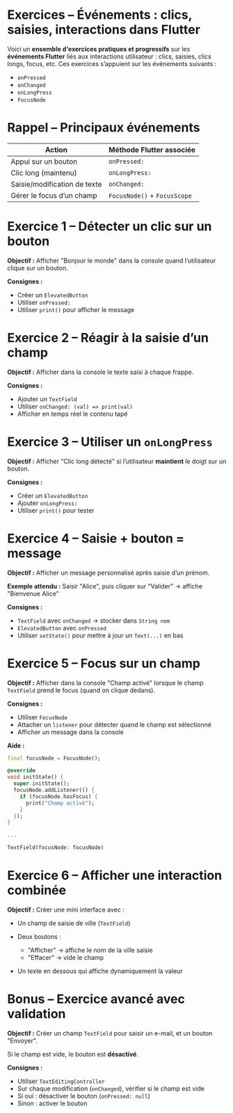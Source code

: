 

# Exercices – Événements : clics, saisies, interactions dans Flutter

Voici un **ensemble d'exercices pratiques et progressifs** sur les **événements Flutter** liés aux interactions utilisateur : clics, saisies, clics longs, focus, etc. Ces exercices s’appuient sur les événements suivants :




* `onPressed`
* `onChanged`
* `onLongPress`
* `FocusNode`

# Rappel – Principaux événements

| Action                       | Méthode Flutter associée     |
| ---------------------------- | ---------------------------- |
| Appui sur un bouton          | `onPressed:`                 |
| Clic long (maintenu)         | `onLongPress:`               |
| Saisie/modification de texte | `onChanged:`                 |
| Gérer le focus d’un champ    | `FocusNode()` + `FocusScope` |



# Exercice 1 – Détecter un clic sur un bouton

**Objectif :**
Afficher "Bonjour le monde" dans la console quand l’utilisateur clique sur un bouton.

**Consignes :**

* Créer un `ElevatedButton`
* Utiliser `onPressed:`
* Utiliser `print()` pour afficher le message



# Exercice 2 – Réagir à la saisie d’un champ

**Objectif :**
Afficher dans la console le texte saisi à chaque frappe.

**Consignes :**

* Ajouter un `TextField`
* Utiliser `onChanged: (val) => print(val)`
* Afficher en temps réel le contenu tapé



# Exercice 3 – Utiliser un `onLongPress`

**Objectif :**
Afficher "Clic long détecté" si l’utilisateur **maintient** le doigt sur un bouton.

**Consignes :**

* Créer un `ElevatedButton`
* Ajouter `onLongPress:`
* Utiliser `print()` pour tester



# Exercice 4 – Saisie + bouton = message

**Objectif :**
Afficher un message personnalisé après saisie d’un prénom.

**Exemple attendu :**
Saisir "Alice", puis cliquer sur "Valider" → affiche "Bienvenue Alice"

**Consignes :**

* `TextField` avec `onChanged` → stocker dans `String nom`
* `ElevatedButton` avec `onPressed`
* Utiliser `setState()` pour mettre à jour un `Text(...)` en bas



# Exercice 5 – Focus sur un champ

**Objectif :**
Afficher dans la console "Champ activé" lorsque le champ `TextField` prend le focus (quand on clique dedans).

**Consignes :**

* Utiliser `FocusNode`
* Attacher un `listener` pour détecter quand le champ est sélectionné
* Afficher un message dans la console

**Aide :**

```dart
final focusNode = FocusNode();

@override
void initState() {
  super.initState();
  focusNode.addListener(() {
    if (focusNode.hasFocus) {
      print("Champ activé");
    }
  });
}

...

TextField(focusNode: focusNode)
```



# Exercice 6 – Afficher une interaction combinée

**Objectif :**
Créer une mini interface avec :

* Un champ de saisie de ville (`TextField`)
* Deux boutons :

  * "Afficher" → affiche le nom de la ville saisie
  * "Effacer" → vide le champ
* Un texte en dessous qui affiche dynamiquement la valeur



# Bonus – Exercice avancé avec validation

**Objectif :**
Créer un champ `TextField` pour saisir un e-mail, et un bouton "Envoyer".

Si le champ est vide, le bouton est **désactivé**.

**Consignes :**

* Utiliser `TextEditingController`
* Sur chaque modification (`onChanged`), vérifier si le champ est vide
* Si oui : désactiver le bouton (`onPressed: null`)
* Sinon : activer le bouton
